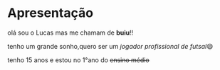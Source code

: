 # Apresentação 
olá sou o Lucas mas me chamam de **buiu**!!


tenho um grande sonho,quero ser um *jogador profissional de futsal*😄

tenho 15 anos e estou no 1°ano do ~~ensino médio~~
